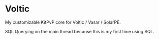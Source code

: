 # Voltic
My customizable KitPvP core for Voltic / Vasar / SolarPE.

SQL Querying on the main thread because this is my first time using SQL.

